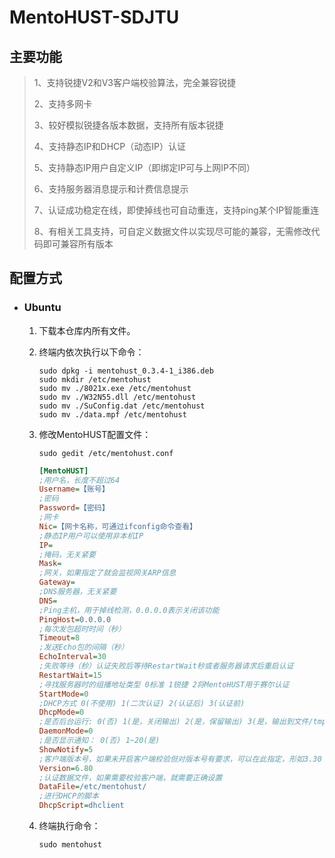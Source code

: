 # MentoHUST-SDJTU

## 主要功能

> 1、支持锐捷V2和V3客户端校验算法，完全兼容锐捷
>
> 2、支持多网卡
>
> 3、较好模拟锐捷各版本数据，支持所有版本锐捷
>
> 4、支持静态IP和DHCP（动态IP）认证
>
> 5、支持静态IP用户自定义IP（即绑定IP可与上网IP不同）
>
> 6、支持服务器消息提示和计费信息提示
>
> 7、认证成功稳定在线，即使掉线也可自动重连，支持ping某个IP智能重连
>
> 8、有相关工具支持，可自定义数据文件以实现尽可能的兼容，无需修改代码即可兼容所有版本

## 配置方式

- ### Ubuntu

  1. 下载本仓库内所有文件。

  2. 终端内依次执行以下命令：

     ```shell
     sudo dpkg -i mentohust_0.3.4-1_i386.deb
     sudo mkdir /etc/mentohust
     sudo mv ./8021x.exe /etc/mentohust
     sudo mv ./W32N55.dll /etc/mentohust
     sudo mv ./SuConfig.dat /etc/mentohust
     sudo mv ./data.mpf /etc/mentohust
     ```
     
  3. 修改MentoHUST配置文件：

     ```shell
     sudo gedit /etc/mentohust.conf
     ```
     ```ini
     [MentoHUST]
     ;用户名，长度不超过64
     Username=【账号】
     ;密码
     Password=【密码】
     ;网卡
     Nic=【网卡名称，可通过ifconfig命令查看】
     ;静态IP用户可以使用非本机IP
     IP=
     ;掩码，无关紧要
     Mask=
     ;网关，如果指定了就会监视网关ARP信息
     Gateway=
     ;DNS服务器，无关紧要
     DNS=
     ;Ping主机，用于掉线检测，0.0.0.0表示关闭该功能
     PingHost=0.0.0.0
     ;每次发包超时时间（秒）
     Timeout=8
     ;发送Echo包的间隔（秒）
     EchoInterval=30
     ;失败等待（秒）认证失败后等待RestartWait秒或者服务器请求后重启认证
     RestartWait=15
     ;寻找服务器时的组播地址类型 0标准 1锐捷 2将MentoHUST用于赛尔认证
     StartMode=0
     ;DHCP方式 0(不使用) 1(二次认证) 2(认证后) 3(认证前)
     DhcpMode=0
     ;是否后台运行: 0(否) 1(是，关闭输出) 2(是，保留输出) 3(是，输出到文件/tmp/mentohust.log)
     DaemonMode=0
     ;是否显示通知： 0(否) 1~20(是)
     ShowNotify=5
     ;客户端版本号，如果未开启客户端校验但对版本号有要求，可以在此指定，形如3.30
     Version=6.80
     ;认证数据文件，如果需要校验客户端，就需要正确设置
     DataFile=/etc/mentohust/
     ;进行DHCP的脚本
     DhcpScript=dhclient
     ```

  4. 终端执行命令：
     ```shell
     sudo mentohust
     ```
